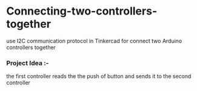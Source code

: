 # Connecting-two-controllers-together
use I2C communication protocol in Tinkercad for connect two Arduino controllers together 
### Project Idea :-
the first controller reads the the push of button and sends it to the second controller
